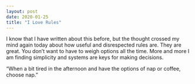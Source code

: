 ```yaml
---
layout: post
date: 2020-01-25
title: "I Love Rules"
---
```


I know that I have written about this before, but the thought crossed my mind again today about how useful and disrespected rules are. They are great. You don’t want to have to weigh options all the time. More and more I am finding simplicity and systems are keys for making decisions.

“When a bit tired in the afternoon and have the options of nap or coffee, choose nap.” 
